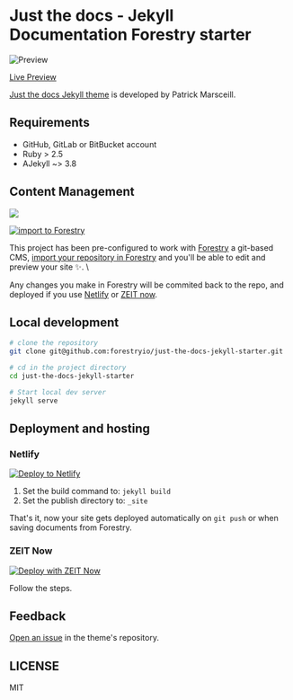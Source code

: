# Just the docs - Jekyll Documentation Forestry starter

![Preview](https://user-images.githubusercontent.com/896475/47384541-89053c80-d6d5-11e8-98dc-dba16e192de9.gif)

[Live Preview](https://pmarsceill.github.io/just-the-docs/)

[Just the docs Jekyll theme](https://github.com/pmarsceill/just-the-docs) is developed by Patrick Marsceill.

## Requirements

- GitHub, GitLab or BitBucket account
- Ruby > 2.5
- AJekyll ~> 3.8

## Content Management

![](images/forestry.jpg)

[![import to Forestry](https://assets.forestry.io/import-to-forestryK.svg)](https://app.forestry.io/quick-start?repo=forestryio/just-the-docs-jekyll-starter&engine=jekyll&version=0.64.1)

This project has been pre-configured to work with [Forestry](https://forestry.io) a git-based CMS, [import your repository in Forestry](https://app.forestry.io/quick-start?repo=forestryio/just-the-docs-jekyll-starter&engine=jekyll&version=0.64.1) and you'll be able to edit and preview your site ✨. \

Any changes you make in Forestry will be commited back to the repo, and deployed if you use [Netlify](#netlify) or [ZEIT now](#zeit-now).

## Local development

```bash
# clone the repository
git clone git@github.com:forestryio/just-the-docs-jekyll-starter.git

# cd in the project directory
cd just-the-docs-jekyll-starter

# Start local dev server
jekyll serve
```

## Deployment and hosting

### Netlify

[![Deploy to Netlify](https://www.netlify.com/img/deploy/button.svg)](https://app.netlify.com/start/deploy?repository=https://github.com/forestryio/just-the-docs-jekyll-starter)

1. Set the build command to: `jekyll build`
2. Set the publish directory to: `_site`

That's it, now your site gets deployed automatically on `git push` or when saving documents from Forestry.

### ZEIT Now

[![Deploy with ZEIT Now](https://zeit.co/button)](https://zeit.co/new/project?template=https://github.com/forestryio/just-the-docs-jekyll-starter)

Follow the steps.

## Feedback

[Open an issue](https://github.com/pmarsceill/just-the-docs/issues) in the theme's repository.

## LICENSE

MIT

